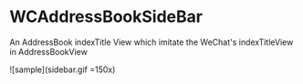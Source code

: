 # WCAddressBookSideBar
An AddressBook indexTitle View which imitate the WeChat's indexTitleView in AddressBookView

![sample](sidebar.gif =150x)
